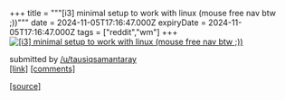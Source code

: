 +++
title = """[i3] minimal setup to work with linux (mouse free nav btw ;))"""
date = 2024-11-05T17:16:47.000Z
expiryDate = 2024-11-05T17:16:47.000Z
tags = ["reddit","wm"]
+++
[![[i3] minimal setup to work with linux (mouse free nav btw ;))](https://preview.redd.it/3nlmcr6b94zd1.png?width=640&crop=smart&auto=webp&s=efc19fdf878c2697f010dbbac628eb737740ad27 "[i3] minimal setup to work with linux (mouse free nav btw ;))")](https://www.reddit.com/r/unixporn/comments/1gkbuzq/i3_minimal_setup_to_work_with_linux_mouse_free/)

submitted by [/u/tausiqsamantaray](https://www.reddit.com/user/tausiqsamantaray)  
[\[link\]](https://i.redd.it/3nlmcr6b94zd1.png) [\[comments\]](https://www.reddit.com/r/unixporn/comments/1gkbuzq/i3_minimal_setup_to_work_with_linux_mouse_free/)

[[source]](https://www.reddit.com/r/unixporn/comments/1gkbuzq/i3_minimal_setup_to_work_with_linux_mouse_free/)
